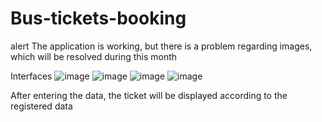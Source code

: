 # Bus-tickets-booking
alert
The application is working, but there is a problem regarding images, which will be resolved during this month


Interfaces
![image](https://github.com/EngllNouf/Bus-tickets-booking/assets/124361377/a5aa1636-8d53-4019-963a-e15fcc208b6d)
![image](https://github.com/EngllNouf/Bus-tickets-booking/assets/124361377/a39a95a4-fc9a-4256-9d6d-57569ee70d9b)
![image](https://github.com/EngllNouf/Bus-tickets-booking/assets/124361377/dbbb7254-b90f-412b-b293-ba09812896eb)
![image](https://github.com/EngllNouf/Bus-tickets-booking/assets/124361377/ae365ba5-e79a-4857-abbe-effee9d26b35)


After entering the data, the ticket will be displayed according to the registered data
